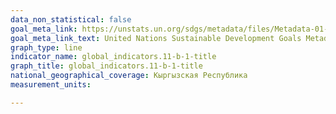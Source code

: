```yaml
---
data_non_statistical: false
goal_meta_link: https://unstats.un.org/sdgs/metadata/files/Metadata-01-05-03.pdf
goal_meta_link_text: United Nations Sustainable Development Goals Metadata (pdf 2066kB)
graph_type: line
indicator_name: global_indicators.11-b-1-title
graph_title: global_indicators.11-b-1-title
national_geographical_coverage: Кыргызская Республика
measurement_units: 

---
```

